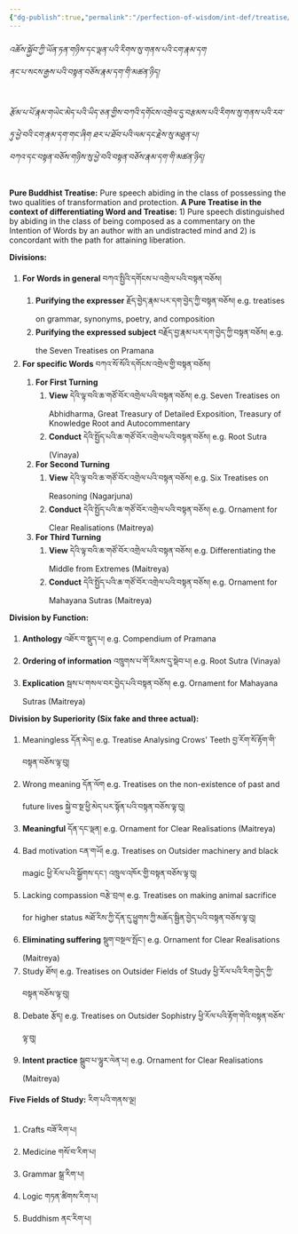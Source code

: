 ```yaml
---
{"dg-publish":true,"permalink":"/perfection-of-wisdom/int-def/treatise/"}
---
```


###### འཆོས་སྐྱོབ་ཀྱི་ཡོན་ཏན་གཉིས་དང་ལྡན་པའི་རིགས་སུ་གནས་པའི་ངག་རྣམ་དག<br>ནང་པ་སངས་རྒྱས་པའི་བསྟན་བཅོས་རྣམ་དག་གི་མཚན་ཉིད།
###### རྩོམ་པ་པོ་རྣམ་གཡེང་མེད་པའི་ཡིད་ཅན་གྱིས་བཀའི་དགོངས་འགྲེལ་དུ་བརྩམས་པའི་རིགས་སུ་གནས་པའི་རབ་ཏུ་ཕྱེ་བའི་ངག་རྣམ་དག་གང་ཞིག  ཐར་པ་ཐོབ་པའི་ལམ་དང་རྗེས་སུ་མཐུན་པ།<br>བཀའ་དང་བསྟན་བཅོས་གཉིས་སུ་ཕྱེ་བའི་བསྟན་བཅོས་རྣམ་དག་གི་མཚན་ཉིད།
**Pure Buddhist Treatise:** Pure speech abiding in the class of possessing the two qualities of transformation and protection.
**A Pure Treatise in the context of differentiating Word and Treatise:** 1) Pure speech distinguished by abiding in the class of being composed as a commentary on the Intention of Words by an author with an undistracted mind and 2) is concordant with the path for attaining liberation.

**Divisions:**
1. **For Words in general** བཀའ་སྤྱིའི་དགོངས་པ་འགྲེལ་པའི་བསྟན་བཅོས།
	1. **Purifying the expresser** རྗོད་བྱེད་རྣམ་པར་དག་བྱེད་ཀྱི་བསྟན་བཅོས།
	   e.g. treatises on grammar, synonyms, poetry, and composition
	2. **Purifying the expressed subject** བརྗོད་བྱ་རྣམ་པར་དག་བྱེད་ཀྱི་བསྟན་བཅོས།
	   e.g. the Seven Treatises on Pramana
2. **For specific Words** བཀའ་སོ་སོའི་དགོངས་འགྲེལ་གྱི་བསྟན་བཅོས།
	1. **For First Turning**
		1. **View** དེའི་ལྟ་བའི་ཆ་གཙོ་བོར་འགྲེལ་པའི་བསྟན་བཅོས།
		   e.g. Seven Treatises on Abhidharma, Great Treasury of Detailed Exposition, Treasury of Knowledge Root and Autocommentary
		2. **Conduct** དེའི་སྤྱོད་པའི་ཆ་གཙོ་བོར་འགྲེལ་པའི་བསྟན་བཅོས།
		   e.g. Root Sutra (Vinaya)
	2. **For Second Turning**
		1. **View** དེའི་ལྟ་བའི་ཆ་གཙོ་བོར་འགྲེལ་པའི་བསྟན་བཅོས།
		   e.g. Six Treatises on Reasoning (Nagarjuna)
		2. **Conduct** དེའི་སྤྱོད་པའི་ཆ་གཙོ་བོར་འགྲེལ་པའི་བསྟན་བཅོས།
		   e.g. Ornament for Clear Realisations (Maitreya)
	3. **For Third Turning**
		1. **View** དེའི་ལྟ་བའི་ཆ་གཙོ་བོར་འགྲེལ་པའི་བསྟན་བཅོས།
		   e.g. Differentiating the Middle from Extremes (Maitreya)
		2. **Conduct** དེའི་སྤྱོད་པའི་ཆ་གཙོ་བོར་འགྲེལ་པའི་བསྟན་བཅོས།
		   e.g. Ornament for Mahayana Sutras (Maitreya)

**Division by Function:**
1. **Anthology** འཐོར་བ་སྡུད་པ།
	   e.g. Compendium of Pramana
2. **Ordering of information** འཁྲུགས་པ་གོ་རིམས་དུ་སྡེབ་པ།
	   e.g. Root Sutra (Vinaya)
3. **Explication** སྦས་པ་གསལ་བར་བྱེད་པའི་བསྟན་བཅོས།
	   e.g. Ornament for Mahayana Sutras (Maitreya)

**Division by Superiority (Six fake and three actual):**
1. Meaningless དོན་མེད།
   e.g. Treatise Analysing Crows' Teeth བྱ་རོག་སོ་རྟོག་གི་བསྟན་བཅོས་ལྟ་བུ།
2. Wrong meaning དོན་ལོག
   e.g. Treatises on the non-existence of past and future lives སྐྱེ་བ་སྔ་ཕྱི་མེད་པར་སྟོན་པའི་བསྟན་བཅོས་ལྟ་བུ།
3. **Meaningful** དོན་དང་ལྡན།
   e.g. Ornament for Clear Realisations (Maitreya)
4. Bad motivation ངན་གཡོ།
   e.g. Treatises on Outsider machinery and black magic ཕྱི་རོལ་པའི་སྒྱོགས་དང་། འཁྲུལ་འཁོར་གྱི་བསྟན་བཅོས་ལྟ་བུ།
5. Lacking compassion བརྩེ་བྲལ།
   e.g. Treatises on making animal sacrifice for higher status མཐོ་རིས་ཀྱི་དོན་དུ་ཕྱུགས་ཀྱི་མཆོད་སྦྱིན་བྱེད་པའི་བསྟན་བཅོས་ལྟ་བུ།
6. **Eliminating suffering** སྡུག་བསྔལ་སྤོང་།
   e.g. Ornament for Clear Realisations (Maitreya)
7. Study ཐོས།
   e.g. Treatises on Outsider Fields of Study ཕྱི་རོལ་པའི་རིག་བྱེད་ཀྱི་བསྟན་བཅོས་ལྟ་བུ།
8. Debate རྩོད།
   e.g. Treatises on Outsider Sophistry ཕྱི་རོལ་པའི་རྟོག་གེའི་བསྟན་བཅོས་ལྟ་བུ།
9. **Intent practice** སྒྲུབ་པ་ལྷུར་ལེན་པ།
   e.g. Ornament for Clear Realisations (Maitreya)

**Five Fields of Study:** རིག་པའི་གནས་ལྔ།
1. Crafts བཟོ་རིག་པ།
2. Medicine གསོ་བ་རིག་པ།
3. Grammar སྒྲ་རིག་པ།
4. Logic གཏན་ཚིགས་རིག་པ།
5. Buddhism ནང་རིག་པ།